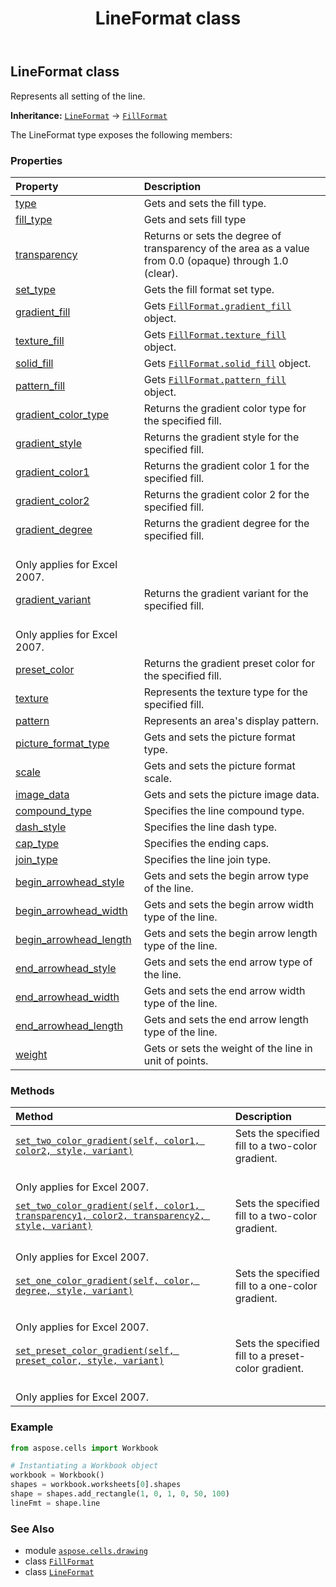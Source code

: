 ﻿---
title: LineFormat class
second_title: Aspose.Cells for Python via .NET API References
description: 
type: docs
weight: 300
url: /aspose.cells.drawing/lineformat/
is_root: false
---

## LineFormat class

Represents all setting of the line.



**Inheritance:** [`LineFormat`](/cells/python-net/aspose.cells.drawing/lineformat) → 
[`FillFormat`](/cells/python-net/aspose.cells.drawing/fillformat)



The LineFormat type exposes the following members:

### Properties
| Property | Description |
| :- | :- |
| [type](/cells/python-net/aspose.cells.drawing/lineformat/type) | Gets and sets the fill type. |
| [fill_type](/cells/python-net/aspose.cells.drawing/lineformat/fill_type) | Gets and sets fill type |
| [transparency](/cells/python-net/aspose.cells.drawing/lineformat/transparency) | Returns or sets the degree of transparency of the area as a value from 0.0 (opaque) through 1.0 (clear). |
| [set_type](/cells/python-net/aspose.cells.drawing/lineformat/set_type) | Gets the fill format set type. |
| [gradient_fill](/cells/python-net/aspose.cells.drawing/lineformat/gradient_fill) | Gets [`FillFormat.gradient_fill`](/cells/python-net/aspose.cells.drawing/fillformat#gradient_fill) object. |
| [texture_fill](/cells/python-net/aspose.cells.drawing/lineformat/texture_fill) | Gets [`FillFormat.texture_fill`](/cells/python-net/aspose.cells.drawing/fillformat#texture_fill) object. |
| [solid_fill](/cells/python-net/aspose.cells.drawing/lineformat/solid_fill) | Gets [`FillFormat.solid_fill`](/cells/python-net/aspose.cells.drawing/fillformat#solid_fill) object. |
| [pattern_fill](/cells/python-net/aspose.cells.drawing/lineformat/pattern_fill) | Gets [`FillFormat.pattern_fill`](/cells/python-net/aspose.cells.drawing/fillformat#pattern_fill) object. |
| [gradient_color_type](/cells/python-net/aspose.cells.drawing/lineformat/gradient_color_type) | Returns the gradient color type for the specified fill. |
| [gradient_style](/cells/python-net/aspose.cells.drawing/lineformat/gradient_style) | Returns the gradient style for the specified fill. |
| [gradient_color1](/cells/python-net/aspose.cells.drawing/lineformat/gradient_color1) | Returns the gradient color 1 for the specified fill. |
| [gradient_color2](/cells/python-net/aspose.cells.drawing/lineformat/gradient_color2) | Returns the gradient color 2 for the specified fill. |
| [gradient_degree](/cells/python-net/aspose.cells.drawing/lineformat/gradient_degree) | Returns the gradient degree for the specified fill.<br/>Only applies for Excel 2007. |
| [gradient_variant](/cells/python-net/aspose.cells.drawing/lineformat/gradient_variant) | Returns the gradient variant for the specified fill.<br/>Only applies for Excel 2007. |
| [preset_color](/cells/python-net/aspose.cells.drawing/lineformat/preset_color) | Returns the gradient preset color for the specified fill. |
| [texture](/cells/python-net/aspose.cells.drawing/lineformat/texture) | Represents the texture type for the specified fill. |
| [pattern](/cells/python-net/aspose.cells.drawing/lineformat/pattern) | Represents an area's display pattern. |
| [picture_format_type](/cells/python-net/aspose.cells.drawing/lineformat/picture_format_type) | Gets and sets the picture format type. |
| [scale](/cells/python-net/aspose.cells.drawing/lineformat/scale) | Gets and sets the picture format scale. |
| [image_data](/cells/python-net/aspose.cells.drawing/lineformat/image_data) | Gets and sets the picture image data. |
| [compound_type](/cells/python-net/aspose.cells.drawing/lineformat/compound_type) | Specifies the line compound type. |
| [dash_style](/cells/python-net/aspose.cells.drawing/lineformat/dash_style) | Specifies the line dash type. |
| [cap_type](/cells/python-net/aspose.cells.drawing/lineformat/cap_type) | Specifies the ending caps. |
| [join_type](/cells/python-net/aspose.cells.drawing/lineformat/join_type) | Specifies the line join type. |
| [begin_arrowhead_style](/cells/python-net/aspose.cells.drawing/lineformat/begin_arrowhead_style) | Gets and sets the begin arrow type of the line. |
| [begin_arrowhead_width](/cells/python-net/aspose.cells.drawing/lineformat/begin_arrowhead_width) | Gets and sets the begin arrow width type of the line. |
| [begin_arrowhead_length](/cells/python-net/aspose.cells.drawing/lineformat/begin_arrowhead_length) | Gets and sets the begin arrow length type of the line. |
| [end_arrowhead_style](/cells/python-net/aspose.cells.drawing/lineformat/end_arrowhead_style) | Gets and sets the end arrow type of the line. |
| [end_arrowhead_width](/cells/python-net/aspose.cells.drawing/lineformat/end_arrowhead_width) | Gets and sets the end arrow width type of the line. |
| [end_arrowhead_length](/cells/python-net/aspose.cells.drawing/lineformat/end_arrowhead_length) | Gets and sets the end arrow length type of the line. |
| [weight](/cells/python-net/aspose.cells.drawing/lineformat/weight) | Gets or sets the weight of the line in unit of points. |


### Methods
| Method | Description |
| :- | :- |
| [`set_two_color_gradient(self, color1, color2, style, variant)`](/cells/python-net/aspose.cells.drawing/lineformat/set_two_color_gradient/#aspose.pydrawing.color-aspose.pydrawing.color-aspose.cells.drawing.gradientstyletype-int) | Sets the specified fill to a two-color gradient.<br/>Only applies for Excel 2007. |
| [`set_two_color_gradient(self, color1, transparency1, color2, transparency2, style, variant)`](/cells/python-net/aspose.cells.drawing/lineformat/set_two_color_gradient/#aspose.pydrawing.color-float-aspose.pydrawing.color-float-aspose.cells.drawing.gradientstyletype-int) | Sets the specified fill to a two-color gradient.<br/>Only applies for Excel 2007. |
| [`set_one_color_gradient(self, color, degree, style, variant)`](/cells/python-net/aspose.cells.drawing/lineformat/set_one_color_gradient/#aspose.pydrawing.color-float-aspose.cells.drawing.gradientstyletype-int) | Sets the specified fill to a one-color gradient.<br/>Only applies for Excel 2007. |
| [`set_preset_color_gradient(self, preset_color, style, variant)`](/cells/python-net/aspose.cells.drawing/lineformat/set_preset_color_gradient/#aspose.cells.drawing.gradientpresettype-aspose.cells.drawing.gradientstyletype-int) | Sets the specified fill to a preset-color gradient.<br/>Only applies for Excel 2007. |



### Example 


```python
from aspose.cells import Workbook

# Instantiating a Workbook object
workbook = Workbook()
shapes = workbook.worksheets[0].shapes
shape = shapes.add_rectangle(1, 0, 1, 0, 50, 100)
lineFmt = shape.line

```

### See Also
* module [`aspose.cells.drawing`](..)
* class [`FillFormat`](/cells/python-net/aspose.cells.drawing/fillformat)
* class [`LineFormat`](/cells/python-net/aspose.cells.drawing/lineformat)
